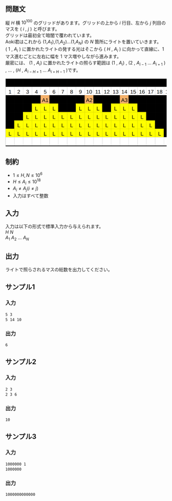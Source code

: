 ## 問題文

縦 $H$ 横 $10^{100}$ のグリッドがあります。グリッドの上から $i$ 行目、左から $j$ 列目のマスを $\lparen$ $i$ , $j$ $\rparen$ と呼びます。  
グリッドは最初全て暗闇で覆われています。  
Aoki君はこれから $\lparen$$1$,$A_1$$\rparen$,$\lparen$$1$,$A_2$$\rparen$$\dots$$\lparen$$1$,$A_N$$\rparen$ の $N$ 箇所にライトを置いていきます。  
$\lparen$ $1$ , $A_i$ $\rparen$ に置かれたライトの発する光はそこから $\lparen$ $H$ , $A_i$ $\rparen$ に向かって直線に、$1$ マス進むごとに左右に幅を $1$ マス増やしながら進みます。   
厳密には、 $\lparen$$1$ , $A_i$$\rparen$ に置かれたライトの照らす範囲は $\lparen$$1$ , $A_i$$\rparen$ , $\lparen$$2$ , $A_{i-1}$ $\dots$ $A_{i+1}$ $\rparen$ , $\dots$ , $\lparen$$H$ , $A_{i - H + 1}$ $\dots$ $A_{i + H - 1}$ $\rparen$です。  

![problem image](flash-image.png)

## 制約
- $1 \leq H, N \leq 10^{6}$
- $H \leq A_i \leq 10^{18}$
- $A_i \neq A_j \lparen i \neq j \rparen$
- 入力はすべて整数

## 入力

入力は以下の形式で標準入力から与えられます。  
$H$ $N$  
$A_1$ $A_2$ $\ldots$ $A_N$  

## 出力

ライトで照らされるマスの総数を出力してください。

## サンプル1

### 入力
```
5 3
5 14 10

```

### 出力
```
6

```

## サンプル2

### 入力
```
2 3
2 3 6

```

### 出力
```
10

```
## サンプル3

### 入力
```
1000000 1
1000000

```

### 出力
```
1000000000000

```
